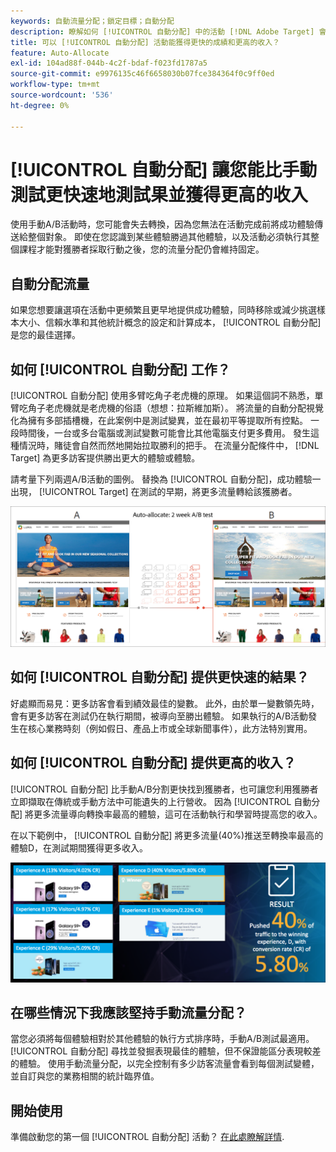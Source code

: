 ```yaml
---
keywords: 自動流量分配；鎖定目標；自動分配
description: 瞭解如何 [!UICONTROL 自動分配] 中的活動 [!DNL Adobe Target] 會從兩個或多個體驗中識別獲勝者，並自動重新分配更多流量給獲勝者。
title: 可以 [!UICONTROL 自動分配] 活動能獲得更快的成績和更高的收入？
feature: Auto-Allocate
exl-id: 104ad88f-044b-4c2f-bdaf-f023fd1787a5
source-git-commit: e9976135c46f6658030b07fce384364f0c9ff0ed
workflow-type: tm+mt
source-wordcount: '536'
ht-degree: 0%

---
```


# [!UICONTROL 自動分配] 讓您能比手動測試更快速地測試果並獲得更高的收入

使用手動A/B活動時，您可能會失去轉換，因為您無法在活動完成前將成功體驗傳送給整個對象。 即使在您認識到某些體驗勝過其他體驗，以及活動必須執行其整個課程才能對獲勝者採取行動之後，您的流量分配仍會維持固定。

## 自動分配流量

如果您想要讓選項在活動中更頻繁且更早地提供成功體驗，同時移除或減少挑選樣本大小、信賴水準和其他統計概念的設定和計算成本， [!UICONTROL 自動分配] 是您的最佳選擇。

## 如何 [!UICONTROL 自動分配] 工作？

[!UICONTROL 自動分配] 使用多臂吃角子老虎機的原理。 如果這個詞不熟悉，單臂吃角子老虎機就是老虎機的俗語（想想：拉斯維加斯）。 將流量的自動分配視覺化為擁有多部插槽機，在此案例中是測試變異，並在最初平等提取所有控點。 一段時間後，一台或多台電腦或測試變數可能會比其他電腦支付更多費用。 發生這種情況時，賭徒會自然而然地開始拉取勝利的把手。 在流量分配條件中， [!DNL Target] 為更多訪客提供勝出更大的體驗或體驗。

請考量下列兩週A/B活動的圖例。 替換為 [!UICONTROL 自動分配]，成功體驗一出現， [!UICONTROL Target] 在測試的早期，將更多流量轉給該獲勝者。

![自動分配插圖](/help/main/c-activities/automated-traffic-allocation/assets/Auto-Allocate-test.png)

## 如何 [!UICONTROL 自動分配] 提供更快速的結果？

好處顯而易見：更多訪客會看到績效最佳的變數。 此外，由於單一變數領先時，會有更多訪客在測試仍在執行期間，被導向至勝出體驗。 如果執行的A/B活動發生在核心業務時刻（例如假日、產品上市或全球新聞事件），此方法特別實用。

## 如何 [!UICONTROL 自動分配] 提供更高的收入？

[!UICONTROL 自動分配] 比手動A/B分割更快找到獲勝者，也可讓您利用獲勝者立即擷取在傳統或手動方法中可能遺失的上行營收。 因為 [!UICONTROL 自動分配] 將更多流量導向轉換率最高的體驗，這可在活動執行和學習時提高您的收入。

在以下範例中， [!UICONTROL 自動分配] 將更多流量(40%)推送至轉換率最高的體驗D，在測試期間獲得更多收入。

![自動分配提供更高的收入圖例](/help/main/c-activities/automated-traffic-allocation/assets/five-experiences.png)

## 在哪些情況下我應該堅持手動流量分配？

當您必須將每個體驗相對於其他體驗的執行方式排序時，手動A/B測試最適用。 [!UICONTROL 自動分配] 尋找並發掘表現最佳的體驗，但不保證能區分表現較差的體驗。 使用手動流量分配，以完全控制有多少訪客流量會看到每個測試變體，並自訂與您的業務相關的統計臨界值。

## 開始使用

準備啟動您的第一個 [!UICONTROL 自動分配] 活動？ [在此處瞭解詳情](/help/main/c-activities/automated-traffic-allocation/automated-traffic-allocation.md).
